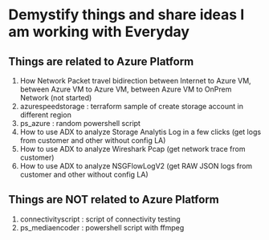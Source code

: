 # Demystify things and share ideas I am working with Everyday

## Things are related to Azure Platform 

1. How Network Packet travel bidirection between Internet to Azure VM, between Azure VM to Azure VM, between Azure VM to OnPrem Network (not started)
1. azurespeedstorage : terraform sample of create storage account in different region
1. ps_azure : random powershell script 
1. How to use ADX to analyze Storage Analytis Log in a few clicks (get logs from customer and other without config LA)
1. How to use ADX to analyze Wireshark Pcap (get network trace from customer)
1. How to use ADX to analyze NSGFlowLogV2 (get RAW JSON logs from customer and other without config LA)

## Things are NOT related to Azure Platform 

1. connectivityscript : script of connectivity testing
1. ps_mediaencoder : powershell script with ffmpeg 





